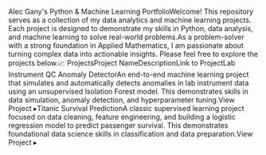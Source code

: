 Alec Gany's Python & Machine Learning PortfolioWelcome! This repository serves as a collection of my data analytics and machine learning projects. Each project is designed to demonstrate my skills in Python, data analysis, and machine learning to solve real-world problems.As a problem-solver with a strong foundation in Applied Mathematics, I am passionate about turning complex data into actionable insights. Please feel free to explore the projects below.📈 ProjectsProject NameDescriptionLink to ProjectLab Instrument QC Anomaly DetectorAn end-to-end machine learning project that simulates and automatically detects anomalies in lab instrument data using an unsupervised Isolation Forest model. This demonstrates skills in data simulation, anomaly detection, and hyperparameter tuning.View Project ▸Titanic Survival PredictionA classic supervised learning project focused on data cleaning, feature engineering, and building a logistic regression model to predict passenger survival. This demonstrates foundational data science skills in classification and data preparation.View Project ▸
